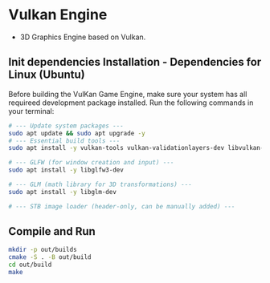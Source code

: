 # Vulkan Engine

- 3D Graphics Engine based on Vulkan.

## Init dependencies Installation - Dependencies for Linux (Ubuntu)

Before building the VulKan Game Engine, make sure your system has all requireed development package installed.
Run the following commands in your terminal:

```bash
# --- Update system packages ---
sudo apt update && sudo apt upgrade -y
# --- Essential build tools ---
sudo apt install -y vulkan-tools vulkan-validationlayers-dev libvulkan-dev

# --- GLFW (for window creation and input) ---
sudo apt install -y libglfw3-dev

# --- GLM (math library for 3D transformations) ---
sudo apt install -y libglm-dev

# --- STB image loader (header-only, can be manually added) ---
```

## Compile and Run

```bash
mkdir -p out/builds
cmake -S . -B out/build
cd out/build
make
```